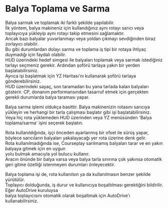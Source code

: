 # Balya Toplama ve Sarma

  
Balya sarmak ve toplamak iki farklı şekilde yapılabilir.  
İlk yöntem, balya makineniz için kullandığınız aynı rotayı sarıcı veya toplayıcıya yükleyip aynı rotayı takip etmesini sağlamaktır.  
Ancak bazı balyalar yuvarlanmayı veya yoldan çıkmayı sevdiğinden biraz zorlayıcı olabilir.  
Bu gibi durumlardan dolayı sarma ve toplama iş tipi bir rotaya ihtiyaç duymadığı için faydalı olabilir.  
HUD üzerindeki hedef simgesi ile balyaları toplamak veya sarmak istediğiniz tarlayı seçmeniz gerekir. Ardından şoförü tarlaya yakın bir yerden başlatabilirsiniz.  
Ayrıca işi başlatmak için YZ Haritası'nı kullanarak şoförü tarlaya gönderebilirsiniz.  
HUD üzerindeki sayaç, son taramadan bu yana tarlada kalan balyaları gösterir. CP, donanım performansından tasarruf etmek için gerçekten gerekli durumlarda balya taraması yapar.  

  
Balya sarma işlemi oldukça basittir. Balya makinenizin rotasını sarıcıya yükleyin ve herhangi bir tarla çalışması başlatır gibi işi başlatabilirsiniz.   
Veya hiç rota yüklemeden HUD üzerinden veya YZ menüsünden 'Balya toplama/sarma' işini seçerek başlatın.  

  
Rota kullanıldığında, işçi önceden ayarlanmış bir ofset ile sürüş yapar, böylece sarıcıların balyaları yakalayacağı yer rota üzerine denk gelir.  
Rota kullanılmadığında ise, Courseplay sarılmamış balyaları tarar ve en yakın balyaya gitmek için en uygun  
yolu bulmak amacıyla yol bulucu kullanır.   
Aracın önünde bir balya varsa veya balya tarla sınırına çok yakınsa otomatik geri gitme özelliği istenmeyen durumları önleyecektir.  

  
Balya toplama işi de, rota kullanılsın ya da kullanılmasın benzer şekilde yürütülür.  
Toplayıcı dolduğunda, iş durur ve kullanıcıya boşaltılması gerektiğini bildirilir. Eğer AutoDrive kuruluysa  
balya toplayıcısını otomatik olarak boşaltmak için AutoDrive'ı kullanabilirsiniz.  

